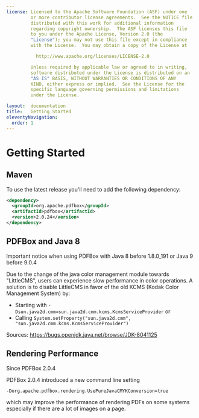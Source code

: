 ```yaml
---
license: Licensed to the Apache Software Foundation (ASF) under one
         or more contributor license agreements.  See the NOTICE file
         distributed with this work for additional information
         regarding copyright ownership.  The ASF licenses this file
         to you under the Apache License, Version 2.0 (the
         "License"); you may not use this file except in compliance
         with the License.  You may obtain a copy of the License at

           http://www.apache.org/licenses/LICENSE-2.0

         Unless required by applicable law or agreed to in writing,
         software distributed under the License is distributed on an
         "AS IS" BASIS, WITHOUT WARRANTIES OR CONDITIONS OF ANY
         KIND, either express or implied.  See the License for the
         specific language governing permissions and limitations
         under the License.

layout:  documentation
title:   Getting Started
eleventyNavigation:
  order: 1
---
```


# Getting Started

## Maven

To use the latest release you'll need to add the following dependency:

```xml
<dependency>
  <groupId>org.apache.pdfbox</groupId>
  <artifactId>pdfbox</artifactId>
  <version>2.0.24</version>
</dependency>
```

## PDFBox and Java 8 ##

<p class="alert alert-warning">Important notice when using PDFBox with Java 8 before 1.8.0_191 or Java 9 before 9.0.4</p>

Due to the change of the java color management module towards "LittleCMS", users can experience slow performance in color operations.
A solution is to disable LittleCMS in favor of the old KCMS (Kodak Color Management System) by:

 - Starting with ``-Dsun.java2d.cmm=sun.java2d.cmm.kcms.KcmsServiceProvider`` or
 - Calling ``System.setProperty("sun.java2d.cmm", "sun.java2d.cmm.kcms.KcmsServiceProvider")``

Sources:
https://bugs.openjdk.java.net/browse/JDK-8041125

## Rendering Performance ##

<p class="alert alert-info">Since PDFBox 2.0.4</p>

PDFBox 2.0.4 introduced a new command line setting

 ```
 -Dorg.apache.pdfbox.rendering.UsePureJavaCMYKConversion=true
 ```

which may improve the performance of rendering PDFs on some systems especially if there are a lot of images on a page.
